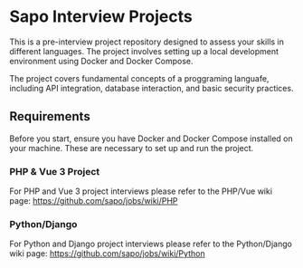 # Sapo Interview Projects

This is a pre-interview project repository designed to assess your skills in different languages. The project involves setting up a local development environment using Docker and Docker Compose.

The project covers fundamental concepts of a proggraming languafe, including API integration, database interaction, and basic security practices.

## Requirements
Before you start, ensure you have Docker and Docker Compose installed on your machine. These are necessary to set up and run the project.

### PHP & Vue 3 Project
For PHP and Vue 3 project interviews please refer to the PHP/Vue wiki page: https://github.com/sapo/jobs/wiki/PHP

### Python/Django
For Python and Django project interviews please refer to the Python/Django wiki page: https://github.com/sapo/jobs/wiki/Python

